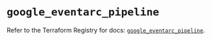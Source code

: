 # `google_eventarc_pipeline`

Refer to the Terraform Registry for docs: [`google_eventarc_pipeline`](https://registry.terraform.io/providers/hashicorp/google/6.28.0/docs/resources/eventarc_pipeline).
